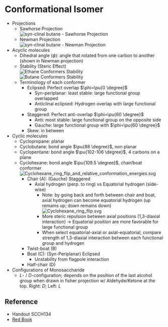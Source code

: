 # Conformational Isomer

* Projections
  * Sawhorse Projection  
    ![syn-clinal butane - Sawhorse Projection](https://upload.wikimedia.org/wikipedia/commons/f/f6/Sawhorse_projection_butane_-sc.svg)
  * Newman Projection  
    ![syn-clinal butane - Newman Projection](https://upload.wikimedia.org/wikipedia/commons/1/11/Newman_projection_butane_-sc.svg)
* Acyclic molecules
  * Dihedral angle ($\phi$): angle that rotated from one carbon to another (shown in Newman projection)
  * Stability (Steric Effect)  
    ![Ethane Conformers Stability](https://upload.wikimedia.org/wikipedia/commons/8/8a/Ethane_conformations_and_relative_energies.svg)  
    ![Butane Conformers Stability](https://upload.wikimedia.org/wikipedia/commons/2/22/Butane_conformations_and_relative_energies.svg)
  * Terminology of each conformer
    * Eclipsed: Perfect overlap $\phi=\pu{0 \degree}$
      * Syn-periplanar: least stable: large functional group overlapped
      * Anticlinal eclipsed: Hydrogen overlap with large functional group
    * Staggered: Perfect anti-overlap $\phi=\pu{60 \degree}$
      * Anti: most stable: large functional group on the opposite side
      * Gauche: large functional group with $\phi=\pu{60 \degree}$
    * Skew: in between
* Cyclic molecules
  * Cyclopropane: planar
  * Cyclobutane: bond angle $\pu{88 \degree}$, non planar
  * Cyclopentane: bond angle $\pu{102-106 \degree}$, 4 carbons on a plane
  * Cyclohexane: bond angle $\pu{109.5 \degree}$, chair/boat conformer  
    ![Cyclohexane\_ring\_flip\_and\_relative\_conformation\_energies.svg](https://upload.wikimedia.org/wikipedia/commons/7/7a/Cyclohexane_ring_flip_and_relative_conformation_energies.svg)
    * Chair (A): (Gauche) Staggered
      * Axial hydrogen (perp. to ring) vs Equatorial hydrogen (side-wise)
        * Note: by going back and forth between chair and boat, axial hydrogen can become equatorial hydrogen (up remains up; down remains down)  
          ![Cyclohexane\_ring\_flip.svg](https://upload.wikimedia.org/wikipedia/commons/5/59/Cyclohexane_ring_flip.svg)
        * More steric repulsion between axial positions (1,3-diaxial interaction) → Equatorial position are more favorable for large functional group
        * When select equatorial-axial or axial-equatorial, compare strength of 1,3-diaxial interaction between each functional group and hydrogen
    * Twist-boat (B)
    * Boat (C): (Syn-Periplanar) Eclipsed
      * Unstability from flagpole interaction
    * Half-chair (D)
* Configurations of Monosaccharide
  * *L*- / *D*-configuration; depends on the position of the last alcohol group when drawn in fisher projection w/ Aldehyde/Ketone at the top. Right: *D*; Left: *L*

## Reference

* Handout SCCH134
* [Red Book](../../Reference/Organic%20Chemistry.md)
